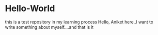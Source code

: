 # Hello-World
this is a test repository in my learning process
Hello, Aniket here..I want to write something about myself....and that is it
